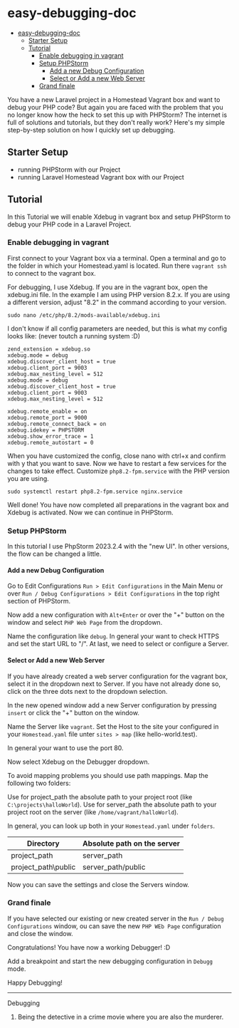 # easy-debugging-doc

<!-- TOC -->
* [easy-debugging-doc](#easy-debugging-doc)
  * [Starter Setup](#starter-setup)
  * [Tutorial](#tutorial)
    * [Enable debugging in vagrant](#enable-debugging-in-vagrant)
    * [Setup PHPStorm](#setup-phpstorm)
      * [Add a new Debug Configuration](#add-a-new-debug-configuration)
      * [Select or Add a new Web Server](#select-or-add-a-new-web-server)
    * [Grand finale](#grand-finale)
<!-- TOC -->

<!-- How to enable Debugging with PHP (Laravel), PHPStorm and vagrant (Homestead)? -->

You have a new Laravel project in a Homestead Vagrant box and want to debug your PHP code? But again you are faced with
the problem that you no longer know how the heck to set this up with PHPStorm? The internet is full of solutions and
tutorials, but they don't really work?
Here's my simple step-by-step solution on how I quickly set up debugging.

## Starter Setup

- running PHPStorm with our Project
- running Laravel Homestead Vagrant box with our Project

## Tutorial

In this Tutorial we will enable Xdebug in vagrant box and setup PHPStorm to debug your PHP code in a Laravel Project.

### Enable debugging in vagrant

First connect to your Vagrant box via a terminal. Open a terminal and go to the folder in which your Homestead.yaml is
located. Run there `vagrant ssh` to connect to the vagrant box.

For debugging, I use Xdebug. If you are in the vagrant box, open the xdebug.ini file. In the example I am using PHP
version 8.2.x. If you are using a different version, adjust "8.2" in the command according to your version.

````shell
sudo nano /etc/php/8.2/mods-available/xdebug.ini
````

I don't know if all config parameters are needed, but this is what my config looks like: (never toutch a running
system :D)

````text
zend_extension = xdebug.so
xdebug.mode = debug
xdebug.discover_client_host = true
xdebug.client_port = 9003
xdebug.max_nesting_level = 512
xdebug.mode = debug
xdebug.discover_client_host = true
xdebug.client_port = 9003
xdebug.max_nesting_level = 512

xdebug.remote_enable = on
xdebug.remote_port = 9000
xdebug.remote_connect_back = on
xdebug.idekey = PHPSTORM
xdebug.show_error_trace = 1
xdebug.remote_autostart = 0
````

When you have customized the config, close nano with ctrl+x and confirm with y that you want to save. Now we have to
restart a few services for the changes to take effect. Customize ``php8.2-fpm.service`` with the PHP version you are
using.

````shell
sudo systemctl restart php8.2-fpm.service nginx.service
````

Well done! You have now completed all preparations in the vagrant box and Xdebug is activated. Now we can continue in
PHPStorm.

### Setup PHPStorm

<!-- (Build #PS-232.10227.13, built on November 18, 2023) -->

In this tutorial I use PhpStorm 2023.2.4 with the "new UI". In other versions, the flow can be changed a little.

#### Add a new Debug Configuration

Go to Edit Configurations ``Run > Edit Configurations`` in the Main Menu or
over ``Run / Debug Configurations > Edit Configurations`` in the top right section of PHPStorm.

Now add a new configuration with ``Alt+Enter`` or over the "+" button on the window and select ``PHP Web Page`` from the
dropdown.

Name the configuration like ``debug``. In general your want to check HTTPS and set the start URL to "/". At last, we
need to select or configure a Server.

#### Select or Add a new Web Server

If you have already created a web server configuration for the vagrant box, select it in the dropdown next to Server. If
you have not already done so, click on the three dots next to the dropdown selection.

In the new opened window add a new Server configuration by pressing ``insert`` or click the "+" button on the window.

Name the Server like ``vagrant``. Set the Host to the site your configured in your ``Homestead.yaml`` file
unter ``sites > map`` (like hello-world.test).

In general your want to use the port 80.

Now select Xdebug on the Debugger dropdown.

To avoid mapping problems you should use path mappings. Map the following two folders:

Use for project_path the absolute path to your project root (like ``C:\projects\halloWorld``).
Use for server_path the absolute path to your project root on the server (like ``/home/vagrant/halloWorld``).

In general, you can look up both in your ``Homestead.yaml`` under ``folders``.

| Directory           | Absolute path on the server |
|---------------------|-----------------------------|
| project_path        | server_path                 |
| project_path\public | server_path/public          |

Now you can save the settings and close the Servers window.

### Grand finale

If you have selected our existing or new created server in the ``Run / Debug Configurations`` window, ou can save the
new ``PHP WEb Page`` configuration and close the window.

Congratulations! You have now a working Debugger! :D

Add a breakpoint and start the new debugging configuration in ``Debugg`` mode.

Happy Debugging!

---

Debugging

1. Being the detective in a crime movie where you are also the murderer.
